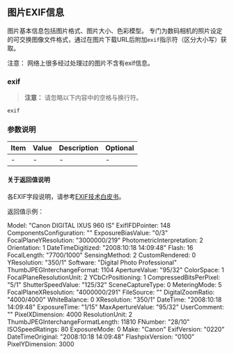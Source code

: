## 图片EXIF信息

图片基本信息包括图片格式、图片大小、色彩模型。 专门为数码相机的照片设定的可交换图像文件格式，通过在图片下载URL后附加`exif`指示符（区分大小写）获取。

注意： 网络上很多经过处理过的图片不含有exif信息。

### exif

>**注意：**
>请忽略以下内容中的空格与换行符。

```
exif
```
### 参数说明
| Item          | Value                        | Description | Optional |
| ------------- | ---------------------------- | ----------- | -------- |
| - | - | -           | -        |

#### 关于返回值说明

各EXIF字段说明，请参考[EXIF技术白皮书](http://www.cipa.jp/std/documents/e/DC-008-2012_E.pdf)。

 返回值示例：

Model: "Canon DIGITAL IXUS 960 IS"
ExifIFDPointer: 148
ComponentsConfiguration: ""
ExposureBiasValue: "0/3"
FocalPlaneYResolution: "3000000/219"
PhotometricInterpretation: 2
Orientation: 1
DateTimeDigitized: "2008:10:18 14:09:48"
Flash: 16
FocalLength: "7700/1000"
SensingMethod: 2
CustomRendered: 0
YResolution: "350/1"
Software: "Digital Photo Professional"
ThumbJPEGInterchangeFormat: 1104
ApertureValue: "95/32"
ColorSpace: 1
FocalPlaneResolutionUnit: 2
YCbCrPositioning: 1
CompressedBitsPerPixel: "5/1"
ShutterSpeedValue: "125/32"
SceneCaptureType: 0
MeteringMode: 5
FocalPlaneXResolution: "4000000/291"
FileSource: ""
DigitalZoomRatio: "4000/4000"
WhiteBalance: 0
XResolution: "350/1"
DateTime: "2008:10:18 14:09:48"
ExposureTime: "1/15"
MaxApertureValue: "95/32"
UserComment: ""
PixelXDimension: 4000
ResolutionUnit: 2
ThumbJPEGInterchangeFormatLength: 11810
FNumber: "28/10"
ISOSpeedRatings: 80
ExposureMode: 0
Make: "Canon"
ExifVersion: "0220"
DateTimeOriginal: "2008:10:18 14:09:48"
FlashpixVersion: "0100"
PixelYDimension: 3000
